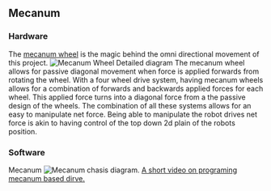 ## Mecanum

### Hardware 

The [mecanum wheel](https://en.wikipedia.org/wiki/Mecanum_wheel) is the magic behind the omni directional movement of this project.
![Mecanum Wheel Detailed diagram](https://external-content.duckduckgo.com/iu/?u=https%3A%2F%2Fwww.researchgate.net%2Fprofile%2FM-Hayes-3%2Fpublication%2F311564472%2Ffigure%2Fdownload%2Ffig9%2FAS%3A525221409902601%401502233950621%2Fa-Mecanum-wheel-position-around-sphere-b-roller-angles-around-Mecanum-wheel.png&f=1&nofb=1&ipt=1327f0aa68fa2f4d1d6e701fc37b39da95684783537cc822bab735554bc7569d&ipo=images)
The mecanum wheel allows for passive diagonal movement when force is applied forwards from rotating the wheel. With a four wheel drive system, having mecanum wheels allows for a combination of forwards and backwards applied forces for each wheel. This applied force turns into a diagonal force from a the passive design of the wheels. The combination of all these systems allows for an easy to manipulate net force. Being able to manipulate the robot drives net force is akin to having control of the top down 2d plain of the robots position.



### Software

Mecanum 
![Mecanum chasis diagram.](https://external-content.duckduckgo.com/iu/?u=https%3A%2F%2Fgm0.org%2Fen%2Flatest%2F_images%2Fmecanum-drive-force-diagram.png&f=1&nofb=1&ipt=0bcb8d050249c36d2632fc77d79e0e8490ec6b23b7f9bffb85a180fe29e6ed6d&ipo=images)
[A short video on programing mecanum based dirve.](https://www.youtube.com/watch?v=gnSW2QpkGXQ)

